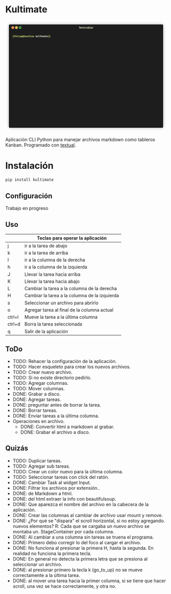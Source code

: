 # Kultimate

![kultimate](render1686782901985.gif)

Aplicación CLI Python para manejar archivos markdown como tableros Kanban.
Programado con [textual](https://textual.textualize.io/).

# Instalación

```sh
pip install kultimate
```

## Configuración

Trabajo en progreso

## Uso

|        | Teclas para operar la aplicación              |
| ------ | --------------------------------------------- |
| j      | ir a la tarea de abajo                        |
| k      | ir a la tarea de arriba                       |
| l      | ir a la columna de la derecha                 |
| h      | ir a la columna de la izquierda               |
| J      | Llevar la tarea hacia arriba                  |
| K      | Llevar la tarea hacia abajo                   |
| L      | Cambiar la tarea a la columna de la derecha   |
| H      | Cambiar la tarea a la columna de la izquierda |
| s      | Seleccionar un archivo para abrirlo           |
| o      | Agregar tarea al final de la columna actual   |
| ctrl+l | Mueve la tarea a la última columna            |
| ctrl+d | Borra la tarea seleccionada                   |
| q      | Salir de la aplicación                        |

## ToDo

- TODO: Rehacer la configuración de la aplicación.
- TODO: Hacer esqueleto para crear los nuevos archivos.
- TODO: Crear nuevo archivo.
- TODO: Si no existe directorio pedirlo.
- TODO: Agregar columnas.
- TODO: Mover columnas.
- DONE: Grabar a disco.
- DONE: Agregar tareas.
- DONE: preguntar antes de borrar la tarea.
- DONE: Borrar tareas.
- DONE: Enviar tareas a la última columna.
- Operaciones en archivo.
  - DONE: Convertir html a markdown al grabar.
  - DONE: Grabar el archivo a disco.

## Quizás

- TODO: Duplicar tareas.
- TODO: Agregar sub tareas.
- TODO: Crear un color nuevo para la última columna.
- TODO: Seleccionar tareas con click del ratón.
- DONE: Cambiar Task al widget Input.
- DONE: Filtrar los archivos por extensión..
- DONE: de Markdown a html.
- DONE: del html extraer la info con beautifulsoup.
- DONE: Que aparezca el nombre del archivo en la cabecera de la aplicación.
- DONE: Crear las columnas al cambiar de archivo usar mount y remove.
- DONE: ¿Por qué se "dispara" el scroll horizontal, si no estoy agregando.
  nuevos elementos? R: Cada que se cargaba un nuevo archivo se montaba un.
  StageContainer por cada columna.
- DONE: Al cambiar a una columna sin tareas se truena el programa.
- DONE: Primero debo corregir lo del foco al cargar el archivo.
- DONE: No funciona al presionar la primera H, hasta la segunda. En realidad no
  funciona la primera tecla.
- DONE: En general no detecta la primera letra que se presiona al seleccionar
  un archivo.
- DONE: al presionar primero la tecla k (go_to_up) no se mueve correctamente a
  la última tarea.
- DONE: al mover una tarea hacia la primer columna, si se tiene que hacer
  scroll, una vez se hace correctamente, y otra no.
